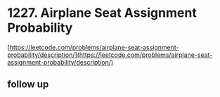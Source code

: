 # 1227. Airplane Seat Assignment Probability
[https://leetcode.com/problems/airplane-seat-assignment-probability/description/](https://leetcode.com/problems/airplane-seat-assignment-probability/description/)


## follow up

```python

```
